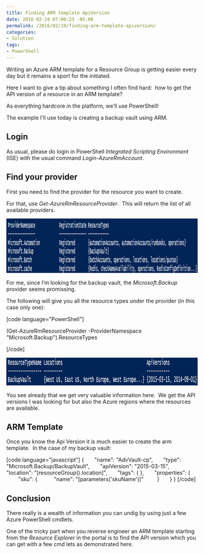 ```yaml
---
title: Finding ARM template ApiVersion
date: 2016-02-19 07:00:23 -05:00
permalink: /2016/02/19/finding-arm-template-apiversion/
categories:
- Solution
tags:
- PowerShell
---
```

<img style="background-image:none;float:right;padding-top:0;padding-left:0;display:inline;padding-right:0;border-width:0;" src="https://openclipart.org/image/300px/svg_to_png/191890/powershell2.png" alt="" align="right" border="0" />Writing an Azure ARM template for a Resource Group is getting easier every day but it remains a sport for the initiated.

Here I want to give a tip about something I often find hard:  how to get the API version of a resource in an ARM template?

As everything hardcore in the platform, we’ll use PowerShell!

The example I’ll use today is creating a backup vault using ARM.
<h2>Login</h2>
As usual, please do login in PowerShell <em>Integrated Scripting Environment</em> (ISE) with the usual command <em>Login-AzureRmAccount</em>.
<h2>Find your provider</h2>
First you need to find the provider for the resource you want to create.

For that, use <em>Get-AzureRmResourceProvider</em>.  This will return the list of all available providers.

<a href="/assets/2016/2/finding-arm-template-apiversion/image9.png"><img style="background-image:none;padding-top:0;padding-left:0;display:inline;padding-right:0;border:0;" title="image" src="/assets/2016/2/finding-arm-template-apiversion/image_thumb9.png" alt="image" width="1509" height="143" border="0" /></a>

For me, since I’m looking for the backup vault, the <em>Microsoft.Backup</em> provider seems promissing.

The following will give you all the resource types under the provider (in this case only one):

[code language="PowerShell"]

(Get-AzureRmResourceProvider -ProviderNamespace &quot;Microsoft.Backup&quot;).ResourceTypes

[/code]

<a href="/assets/2016/2/finding-arm-template-apiversion/image10.png"><img style="background-image:none;padding-top:0;padding-left:0;display:inline;padding-right:0;border:0;" title="image" src="/assets/2016/2/finding-arm-template-apiversion/image_thumb10.png" alt="image" width="1151" height="73" border="0" /></a>

You see already that we get very valuable information here.  We get the API versions I was looking for but also the Azure regions where the resources are available.
<h2>ARM Template</h2>
Once you know the Api Version it is much easier to create the arm template.  In the case of my backup vault:

[code language="javascript"]
{
      &quot;name&quot;: &quot;AdvVault-cp&quot;,
      &quot;type&quot;: &quot;Microsoft.Backup/BackupVault&quot;,
      &quot;apiVersion&quot;: &quot;2015-03-15&quot;,
      &quot;location&quot;: &quot;[resourceGroup().location]&quot;,
      &quot;tags&quot;: { },
      &quot;properties&quot;: {
        &quot;sku&quot;: {
          &quot;name&quot;: &quot;[parameters('skuName')]&quot;
        }
      }
}
[/code]

<h2>Conclusion</h2>
There really is a wealth of information you can undig by using just a few Azure PowerShell cmdlets.

One of the tricky part when you reverse engineer an ARM template starting from the <em>Resource Explorer</em> in the portal is to find the API version which you can get with a few cmd lets as demonstrated here.